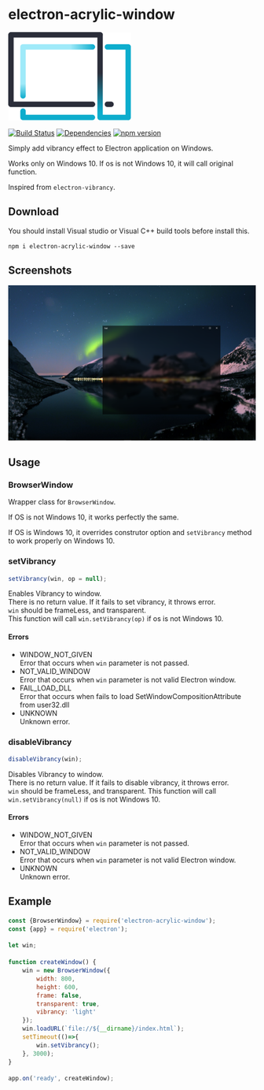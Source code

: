 # electron-acrylic-window

<img alt="logo" src="./logo.png" width="250"> 
  
[![Build Status](https://travis-ci.com/04seohyun/electron-acrylic-window.svg?branch=master)](https://travis-ci.com/04seohyun/electron-acrylic-window)
[![Dependencies](https://david-dm.org/04seohyun/electron-acrylic-window.svg)](https://david-dm.org/04seohyun/electron-acrylic-window) 
[![npm version](https://badge.fury.io/js/electron-acrylic-window.svg)](https://badge.fury.io/js/electron-acrylic-window)  

Simply add vibrancy effect to Electron application on Windows.

Works only on Windows 10. If os is not Windows 10, it will call original function.  

Inspired from ```electron-vibrancy```.

## Download

You should install Visual studio or Visual C++ build tools before install this.

```shell script
npm i electron-acrylic-window --save
```

## Screenshots
![Screenshot1](./screenshots/1.png)

## Usage
### BrowserWindow
Wrapper class for ```BrowserWindow```.  

If OS is not Windows 10, it works perfectly the same.  

If OS is Windows 10, it overrides construtor option and ```setVibrancy``` method to work properly on Windows 10.
### setVibrancy
```javascript
setVibrancy(win, op = null);
```
Enables Vibrancy to window.  
There is no return value. If it fails to set vibrancy, it throws error.  
```win``` should be frameLess, and transparent.  
This function will call ```win.setVibrancy(op)``` if os is not Windows 10.  

#### Errors
* WINDOW_NOT_GIVEN  
Error that occurs when ```win``` parameter is not passed.
* NOT_VALID_WINDOW   
Error that occurs when ```win``` parameter is not valid Electron window.
* FAIL_LOAD_DLL  
Error that occurs when fails to load SetWindowCompositionAttribute from user32.dll
* UNKNOWN  
Unknown error.

### disableVibrancy
```javascript
disableVibrancy(win);
```
Disables Vibrancy to window.  
There is no return value. If it fails to disable vibrancy, it throws error.  
```win``` should be frameLess, and transparent.
This function will call ```win.setVibrancy(null)``` if os is not Windows 10.  

#### Errors
* WINDOW_NOT_GIVEN  
Error that occurs when ```win``` parameter is not passed.
* NOT_VALID_WINDOW   
Error that occurs when ```win``` parameter is not valid Electron window.
* UNKNOWN  
Unknown error.


## Example
```javascript
const {BrowserWindow} = require('electron-acrylic-window');
const {app} = require('electron');

let win;

function createWindow() {
    win = new BrowserWindow({
        width: 800,
        height: 600,
        frame: false,
        transparent: true,
        vibrancy: 'light'
    });
    win.loadURL(`file://${__dirname}/index.html`);
    setTimeout(()=>{
        win.setVibrancy();
    }, 3000);
}

app.on('ready', createWindow);

```